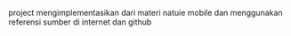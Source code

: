 project mengimplementasikan dari materi natuie mobile
dan menggunakan referensi sumber di internet dan github
